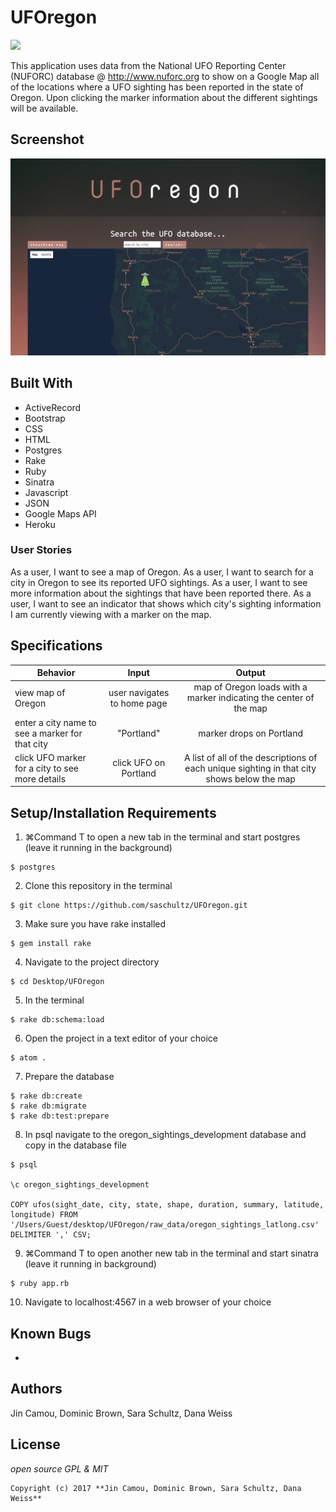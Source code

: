 # UFOregon
![](https://media.giphy.com/media/VbmYpyiGXt2AU/giphy.gif)


This application uses data from the National UFO Reporting Center (NUFORC) database @ http://www.nuforc.org to show on a Google Map all of the locations where a UFO sighting has been reported in the state of Oregon. Upon clicking the marker information about the different sightings will be available.

## Screenshot

![screenshot](public/img/screen_shot.png)

## Built With

* ActiveRecord
* Bootstrap
* CSS
* HTML
* Postgres
* Rake
* Ruby
* Sinatra
* Javascript
* JSON
* Google Maps API
* Heroku

### User Stories

As a user, I want to see a map of Oregon.
As a user, I want to search for a city in Oregon to see its reported UFO sightings.
As a user, I want to see more information about the sightings that have been reported there.
As a user, I want to see an indicator that shows which city's sighting information I am currently viewing with a marker on the map.


## Specifications

| Behavior | Input | Output |
|----------|:-----:|:------:|
| view map of Oregon  | user navigates to home page | map of Oregon loads with a marker indicating the center of the map |
| enter a city name to see a marker for that city | "Portland" | marker drops on Portland |
| click UFO marker for a city to see more details | click UFO on Portland | A list of all of the descriptions of each unique sighting in that city shows below the map |


## Setup/Installation Requirements
1. ⌘Command T to open a new tab in the terminal and start postgres (leave it running in the background)
```
$ postgres
```
2. Clone this repository in the terminal
```
$ git clone https://github.com/saschultz/UFOregon.git
```
3. Make sure you have rake installed
```
$ gem install rake
```
4. Navigate to the project directory
```
$ cd Desktop/UFOregon
```
5. In the terminal
```
$ rake db:schema:load
```
6. Open the project in a text editor of your choice
```
$ atom .
```
7. Prepare the database
```
$ rake db:create
$ rake db:migrate
$ rake db:test:prepare
```
8. In psql navigate to the oregon_sightings_development database and copy in the database file
```
$ psql

\c oregon_sightings_development

COPY ufos(sight_date, city, state, shape, duration, summary, latitude, longitude) FROM '/Users/Guest/desktop/UFOregon/raw_data/oregon_sightings_latlong.csv' DELIMITER ',' CSV;
```
9. ⌘Command T to open another new tab in the terminal and start sinatra (leave it running in background)
```
$ ruby app.rb
```
10. Navigate to localhost:4567 in a web browser of your choice

## Known Bugs
*

## Authors

Jin Camou, Dominic Brown, Sara Schultz, Dana Weiss

## License

*open source GPL & MIT*

```
Copyright (c) 2017 **Jin Camou, Dominic Brown, Sara Schultz, Dana Weiss**
```
